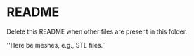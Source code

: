 # README
Delete this README when other files are present in this folder.

''Here be meshes, e.g., STL files.''

